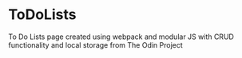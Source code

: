# ToDoLists
To Do Lists page created using webpack and modular JS with CRUD functionality and local storage from The Odin Project
